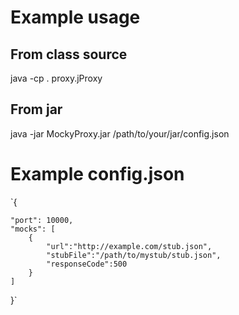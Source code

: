 # Example usage
## From class source
java -cp . proxy.jProxy

## From jar

java -jar MockyProxy.jar /path/to/your/jar/config.json

# Example config.json

`{

    "port": 10000,
	"mocks": [
		{
			"url":"http://example.com/stub.json",
			"stubFile":"/path/to/mystub/stub.json",
			"responseCode":500
		}
	]

}`
